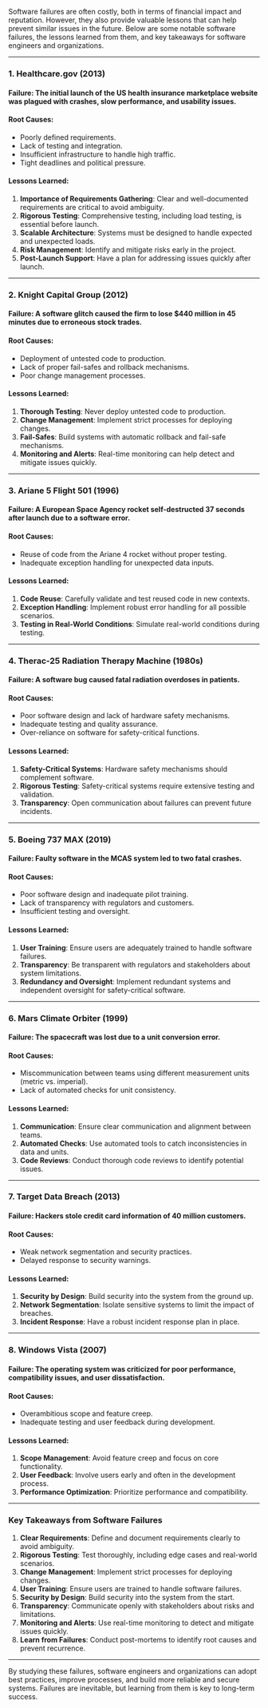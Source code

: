 Software failures are often costly, both in terms of financial impact and reputation. However, they also provide valuable lessons that can help prevent similar issues in the future. Below are some notable software failures, the lessons learned from them, and key takeaways for software engineers and organizations.

---

### **1. Healthcare.gov (2013)**
#### **Failure**: The initial launch of the US health insurance marketplace website was plagued with crashes, slow performance, and usability issues.
#### **Root Causes**:
- Poorly defined requirements.
- Lack of testing and integration.
- Insufficient infrastructure to handle high traffic.
- Tight deadlines and political pressure.

#### **Lessons Learned**:
1. **Importance of Requirements Gathering**: Clear and well-documented requirements are critical to avoid ambiguity.
2. **Rigorous Testing**: Comprehensive testing, including load testing, is essential before launch.
3. **Scalable Architecture**: Systems must be designed to handle expected and unexpected loads.
4. **Risk Management**: Identify and mitigate risks early in the project.
5. **Post-Launch Support**: Have a plan for addressing issues quickly after launch.

---

### **2. Knight Capital Group (2012)**
#### **Failure**: A software glitch caused the firm to lose $440 million in 45 minutes due to erroneous stock trades.
#### **Root Causes**:
- Deployment of untested code to production.
- Lack of proper fail-safes and rollback mechanisms.
- Poor change management processes.

#### **Lessons Learned**:
1. **Thorough Testing**: Never deploy untested code to production.
2. **Change Management**: Implement strict processes for deploying changes.
3. **Fail-Safes**: Build systems with automatic rollback and fail-safe mechanisms.
4. **Monitoring and Alerts**: Real-time monitoring can help detect and mitigate issues quickly.

---

### **3. Ariane 5 Flight 501 (1996)**
#### **Failure**: A European Space Agency rocket self-destructed 37 seconds after launch due to a software error.
#### **Root Causes**:
- Reuse of code from the Ariane 4 rocket without proper testing.
- Inadequate exception handling for unexpected data inputs.

#### **Lessons Learned**:
1. **Code Reuse**: Carefully validate and test reused code in new contexts.
2. **Exception Handling**: Implement robust error handling for all possible scenarios.
3. **Testing in Real-World Conditions**: Simulate real-world conditions during testing.

---

### **4. Therac-25 Radiation Therapy Machine (1980s)**
#### **Failure**: A software bug caused fatal radiation overdoses in patients.
#### **Root Causes**:
- Poor software design and lack of hardware safety mechanisms.
- Inadequate testing and quality assurance.
- Over-reliance on software for safety-critical functions.

#### **Lessons Learned**:
1. **Safety-Critical Systems**: Hardware safety mechanisms should complement software.
2. **Rigorous Testing**: Safety-critical systems require extensive testing and validation.
3. **Transparency**: Open communication about failures can prevent future incidents.

---

### **5. Boeing 737 MAX (2019)**
#### **Failure**: Faulty software in the MCAS system led to two fatal crashes.
#### **Root Causes**:
- Poor software design and inadequate pilot training.
- Lack of transparency with regulators and customers.
- Insufficient testing and oversight.

#### **Lessons Learned**:
1. **User Training**: Ensure users are adequately trained to handle software failures.
2. **Transparency**: Be transparent with regulators and stakeholders about system limitations.
3. **Redundancy and Oversight**: Implement redundant systems and independent oversight for safety-critical software.

---

### **6. Mars Climate Orbiter (1999)**
#### **Failure**: The spacecraft was lost due to a unit conversion error.
#### **Root Causes**:
- Miscommunication between teams using different measurement units (metric vs. imperial).
- Lack of automated checks for unit consistency.

#### **Lessons Learned**:
1. **Communication**: Ensure clear communication and alignment between teams.
2. **Automated Checks**: Use automated tools to catch inconsistencies in data and units.
3. **Code Reviews**: Conduct thorough code reviews to identify potential issues.

---

### **7. Target Data Breach (2013)**
#### **Failure**: Hackers stole credit card information of 40 million customers.
#### **Root Causes**:
- Weak network segmentation and security practices.
- Delayed response to security warnings.

#### **Lessons Learned**:
1. **Security by Design**: Build security into the system from the ground up.
2. **Network Segmentation**: Isolate sensitive systems to limit the impact of breaches.
3. **Incident Response**: Have a robust incident response plan in place.

---

### **8. Windows Vista (2007)**
#### **Failure**: The operating system was criticized for poor performance, compatibility issues, and user dissatisfaction.
#### **Root Causes**:
- Overambitious scope and feature creep.
- Inadequate testing and user feedback during development.

#### **Lessons Learned**:
1. **Scope Management**: Avoid feature creep and focus on core functionality.
2. **User Feedback**: Involve users early and often in the development process.
3. **Performance Optimization**: Prioritize performance and compatibility.

---

### **Key Takeaways from Software Failures**
1. **Clear Requirements**: Define and document requirements clearly to avoid ambiguity.
2. **Rigorous Testing**: Test thoroughly, including edge cases and real-world scenarios.
3. **Change Management**: Implement strict processes for deploying changes.
4. **User Training**: Ensure users are trained to handle software failures.
5. **Security by Design**: Build security into the system from the start.
6. **Transparency**: Communicate openly with stakeholders about risks and limitations.
7. **Monitoring and Alerts**: Use real-time monitoring to detect and mitigate issues quickly.
8. **Learn from Failures**: Conduct post-mortems to identify root causes and prevent recurrence.

---

By studying these failures, software engineers and organizations can adopt best practices, improve processes, and build more reliable and secure systems. Failures are inevitable, but learning from them is key to long-term success.
